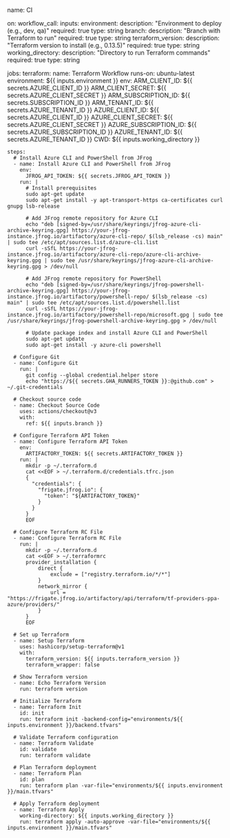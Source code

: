 name: CI

on:
  workflow_call:
    inputs:
      environment:
        description: "Environment to deploy (e.g., dev, qa)"
        required: true
        type: string
      branch:
        description: "Branch with Terraform to run"
        required: true
        type: string
      terraform_version:
        description: "Terraform version to install (e.g., 0.13.5)"
        required: true
        type: string
      working_directory:
        description: "Directory to run Terraform commands"
        required: true
        type: string

jobs:
  terraform:
    name: Terraform Workflow
    runs-on: ubuntu-latest
    environment: ${{ inputs.environment }}
    env:
      ARM_CLIENT_ID: ${{ secrets.AZURE_CLIENT_ID }}
      ARM_CLIENT_SECRET: ${{ secrets.AZURE_CLIENT_SECRET }}
      ARM_SUBSCRIPTION_ID: ${{ secrets.SUBSCRIPTION_ID }}
      ARM_TENANT_ID: ${{ secrets.AZURE_TENANT_ID }}
      AZURE_CLIENT_ID: ${{ secrets.AZURE_CLIENT_ID }}
      AZURE_CLIENT_SECRET: ${{ secrets.AZURE_CLIENT_SECRET }}
      AZURE_SUBSCRIPTION_ID: ${{ secrets.AZURE_SUBSCRIPTION_ID }}
      AZURE_TENANT_ID: ${{ secrets.AZURE_TENANT_ID }}
      CWD: ${{ inputs.working_directory }}

    steps:
      # Install Azure CLI and PowerShell from JFrog
      - name: Install Azure CLI and PowerShell from JFrog
        env:
          JFROG_API_TOKEN: ${{ secrets.JFROG_API_TOKEN }}
        run: |
          # Install prerequisites
          sudo apt-get update
          sudo apt-get install -y apt-transport-https ca-certificates curl gnupg lsb-release

          # Add JFrog remote repository for Azure CLI
          echo "deb [signed-by=/usr/share/keyrings/jfrog-azure-cli-archive-keyring.gpg] https://your-jfrog-instance.jfrog.io/artifactory/azure-cli-repo/ $(lsb_release -cs) main" | sudo tee /etc/apt/sources.list.d/azure-cli.list
          curl -sSfL https://your-jfrog-instance.jfrog.io/artifactory/azure-cli-repo/azure-cli-archive-keyring.gpg | sudo tee /usr/share/keyrings/jfrog-azure-cli-archive-keyring.gpg > /dev/null

          # Add JFrog remote repository for PowerShell
          echo "deb [signed-by=/usr/share/keyrings/jfrog-powershell-archive-keyring.gpg] https://your-jfrog-instance.jfrog.io/artifactory/powershell-repo/ $(lsb_release -cs) main" | sudo tee /etc/apt/sources.list.d/powershell.list
          curl -sSfL https://your-jfrog-instance.jfrog.io/artifactory/powershell-repo/microsoft.gpg | sudo tee /usr/share/keyrings/jfrog-powershell-archive-keyring.gpg > /dev/null

          # Update package index and install Azure CLI and PowerShell
          sudo apt-get update
          sudo apt-get install -y azure-cli powershell

      # Configure Git
      - name: Configure Git
        run: |
          git config --global credential.helper store
          echo "https://${{ secrets.GHA_RUNNERS_TOKEN }}:@github.com" > ~/.git-credentials

      # Checkout source code
      - name: Checkout Source Code
        uses: actions/checkout@v3
        with:
          ref: ${{ inputs.branch }}

      # Configure Terraform API Token
      - name: Configure Terraform API Token
        env:
          ARTIFACTORY_TOKEN: ${{ secrets.ARTIFACTORY_TOKEN }}
        run: |
          mkdir -p ~/.terraform.d
          cat <<EOF > ~/.terraform.d/credentials.tfrc.json
          {
            "credentials": {
              "frigate.jfrog.io": {
                "token": "${ARTIFACTORY_TOKEN}"
              }
            }
          }
          EOF

      # Configure Terraform RC File
      - name: Configure Terraform RC File
        run: |
          mkdir -p ~/.terraform.d
          cat <<EOF > ~/.terraformrc
          provider_installation {
              direct {
                  exclude = ["registry.terraform.io/*/*"]
              }
              network_mirror {
                  url = "https://frigate.jfrog.io/artifactory/api/terraform/tf-providers-ppa-azure/providers/"
              }
          }
          EOF

      # Set up Terraform
      - name: Setup Terraform
        uses: hashicorp/setup-terraform@v1
        with:
          terraform_version: ${{ inputs.terraform_version }}
          terraform_wrapper: false

      # Show Terraform version
      - name: Echo Terraform Version
        run: terraform version

      # Initialize Terraform
      - name: Terraform Init
        id: init
        run: terraform init -backend-config="environments/${{ inputs.environment }}/backend.tfvars"

      # Validate Terraform configuration
      - name: Terraform Validate
        id: validate
        run: terraform validate

      # Plan Terraform deployment
      - name: Terraform Plan
        id: plan
        run: terraform plan -var-file="environments/${{ inputs.environment }}/main.tfvars"

      # Apply Terraform deployment
      - name: Terraform Apply
        working-directory: ${{ inputs.working_directory }}
        run: terraform apply -auto-approve -var-file="environments/${{ inputs.environment }}/main.tfvars"
